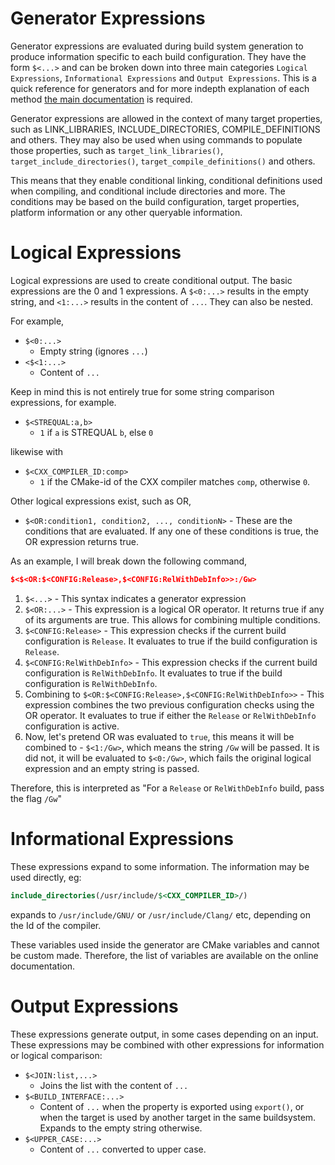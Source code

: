# Generator Expressions

Generator expressions are evaluated during build system generation to produce information specific to each build configuration. They have the form `$<...>` and can be broken down into three main categories `Logical Expressions`, `Informational Expressions` and `Output Expressions`. This is a quick reference for generators and for more indepth explanation of each method [the main documentation](https://cmake.org/cmake/help/latest/manual/cmake-generator-expressions.7.html) is required.

Generator expressions are allowed in the context of many target properties, such as LINK_LIBRARIES, INCLUDE_DIRECTORIES, COMPILE_DEFINITIONS and others. They may also be used when using commands to populate those properties, such as `target_link_libraries()`, `target_include_directories()`, `target_compile_definitions()` and others.

This means that they enable conditional linking, conditional definitions used when compiling, and conditional include directories and more. The conditions may be based on the build configuration, target properties, platform information or any other queryable information.

# Logical Expressions

Logical expressions are used to create conditional output. The basic expressions are the 0 and 1 expressions. A `$<0:...>` results in the empty string, and `<1:...>` results in the content of `...`. They can also be nested.

For example,

- `$<0:...>`
  - Empty string (ignores `...`)
- `<$<1:...>` 
  - Content of `...` 

Keep in mind this is not entirely true for some string comparison expressions, for example.

- `$<STREQUAL:a,b>`
  - `1` if `a` is STREQUAL `b`, else `0` 

likewise with

- `$<CXX_COMPILER_ID:comp>`
  - `1` if the CMake-id of the CXX compiler matches `comp`, otherwise `0`.

Other logical expressions exist, such as OR,

- `$<OR:condition1, condition2, ..., conditionN>` - These are the conditions that are evaluated. If any one of these conditions is true, the OR expression returns true.

As an example, I will break down the following command,

```CMake
$<$<OR:$<CONFIG:Release>,$<CONFIG:RelWithDebInfo>>:/Gw>
```

1. `$<...>` - This syntax indicates a generator expression
2. `$<OR:...>` - This expression is a logical OR operator. It returns true if any of its arguments are true. This allows for combining multiple conditions.
3. `$<CONFIG:Release>` - This expression checks if the current build configuration is `Release`. It evaluates to true if the build configuration is `Release`.
4. `$<CONFIG:RelWithDebInfo>` - This expression checks if the current build configuration is `RelWithDebInfo`. It evaluates to true if the build configuration is `RelWithDebInfo`.
5. Combining to `$<OR:$<CONFIG:Release>,$<CONFIG:RelWithDebInfo>>` - This expression combines the two previous configuration checks using the OR operator. It evaluates to true if either the `Release` or `RelWithDebInfo` configuration is active.
6. Now, let's pretend OR was evaluated to `true`, this means it will be combined to - `$<1:/Gw>`, which means the string `/Gw` will be passed. It is did not, it will be evaluated to `$<0:/Gw>`, which fails the original logical expression and an empty string is passed.

Therefore, this is interpreted as "For a `Release` or `RelWithDebInfo` build, pass the flag `/Gw`"

# Informational Expressions

These expressions expand to some information. The information may be used directly, eg:

```CMake
include_directories(/usr/include/$<CXX_COMPILER_ID>/)
```

expands to `/usr/include/GNU/` or `/usr/include/Clang/` etc, depending on the Id of the compiler.

These variables used inside the generator are CMake variables and cannot be custom made. Therefore, the list of variables are available on the online documentation.

# Output Expressions

These expressions generate output, in some cases depending on an input. These expressions may be combined with other expressions for information or logical comparison:

- `$<JOIN:list,...>`
  - Joins the list with the content of `...` 
- `$<BUILD_INTERFACE:...>`
  - Content of `...` when the property is exported using `export()`, or when the target is used by another target in the same buildsystem. Expands to the empty string otherwise. 
- `$<UPPER_CASE:...>`
  - Content of `...` converted to upper case. 